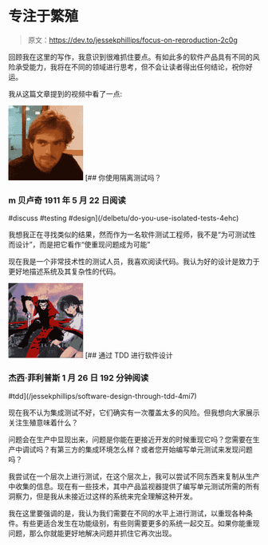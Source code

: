 # 专注于繁殖

> 原文：<https://dev.to/jessekphillips/focus-on-reproduction-2c0g>

回顾我在这里的写作，我意识到很难抓住要点。有如此多的软件产品具有不同的风险承受能力，我将在不同的领域进行思考，但不会让读者得出任何结论，祝你好运。

我从这篇文章提到的视频中看了一点:

[![delbetu image](img/cc3be8b32bd30f57adfb4ac3917ddad2.png)](/delbetu) [## 你使用隔离测试吗？

### m 贝卢奇 1911 年 5 月 22 日阅读

#discuss #testing #design](/delbetu/do-you-use-isolated-tests-4ehc)

我想我正在寻找类似的结果，然而作为一名软件测试工程师，我不是“为可测试性而设计”，而是把它看作“使重现问题成为可能”

现在我是一个非常技术性的测试人员，我喜欢阅读代码。我认为好的设计是致力于更好地描述系统及其复杂性的代码。

[![jessekphillips image](img/31858bd0e6e4624513209d6afd21d614.png)](/jessekphillips) [## 通过 TDD 进行软件设计

### 杰西·菲利普斯 1 月 26 日 192 分钟阅读

#tdd](/jessekphillips/software-design-through-tdd-4mi7)

现在我不认为集成测试不好，它们确实有一次覆盖太多的风险。但我想向大家展示关注生殖意味着什么？

问题会在生产中显现出来，问题是你能在更接近开发的时候重现它吗？您需要在生产中调试吗？有第三方的集成环境怎么样？或者您开始编写单元测试来发现问题吗？

我尝试在一个层次上进行测试，在这个层次上，我可以尝试不同东西来复制从生产中收集的信息。现在有一些技术，其中产品监视器提供了编写单元测试所需的所有洞察力，但是我从未接近过这样的系统来完全理解这种开发。

我在这里要强调的是，我认为我们需要在不同的水平上进行测试，以重现各种条件。有些更适合发生在功能级别，有些则需要更多的系统一起交互。如果你能重现问题，那么你就能更好地解决问题并抓住它再次出现。